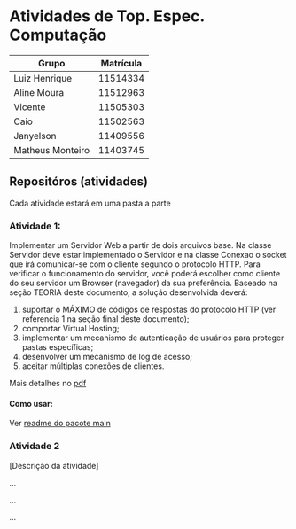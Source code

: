 # Atividades de Top. Espec. Computação

Grupo | Matrícula
--------- | ------
Luiz Henrique  | 11514334
Aline Moura  | 11512963
Vicente  | 11505303 
Caio  | 11502563
Janyelson | 11409556
Matheus Monteiro | 11403745

## Repositóros (atividades)

Cada atividade estará em uma pasta a parte

### Atividade 1:

Implementar um Servidor Web a partir de dois arquivos base. Na classe Servidor deve estar
implementado o Servidor e na classe Conexao o socket que irá comunicar-se com o cliente segundo
o protocolo HTTP. Para verificar o funcionamento do servidor, você poderá escolher como cliente do
seu servidor um Browser (navegador) da sua preferência.
Baseado na seção TEORIA deste documento, a solução desenvolvida deverá:
1) suportar o MÁXIMO de códigos de respostas do protocolo HTTP (ver referencia 1 na seção
final deste documento);
2) comportar Virtual Hosting;
3) implementar um mecanismo de autenticação de usuários para proteger pastas específicas;
4) desenvolver um mecanismo de log de acesso;
5) aceitar múltiplas conexões de clientes.

Mais detalhes no [pdf](https://github.com/luizhenriquefbb/CC-TopEspecComp-Atividades/blob/master/atividade01/descricao_da_atividade/SW-181-Pratica1.pdf)

#### Como usar:
Ver [readme do pacote main](https://github.com/luizhenriquefbb/CC-TopEspecComp-Atividades/tree/master/atividade01/servidor/src/main)

### Atividade 2
[Descrição da atividade]

...

...

...
